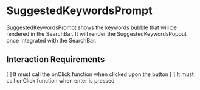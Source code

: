 # SuggestedKeywordsPrompt
SuggestedKeywordsPrompt shows the keywords bubble that will be rendered in the SearchBar. 
It will render the SuggestedKeywordsPopout once integrated with the SearchBar.


## Interaction Requirements
[ ] It must call the onClick function when clicked upon the button
[ ] It must call onClick function when enter is pressed
